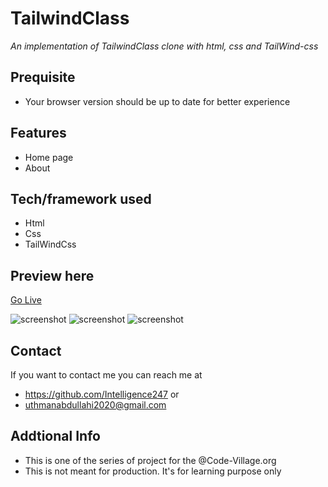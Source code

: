 <!-- https://incandescent-gumdrop-caf2dc.netlify.app -->

#  TailwindClass
*An implementation of TailwindClass clone with html, css and TailWind-css*
## Prequisite
- Your browser version should be up to date for better experience
## Features
- Home page
- About
## Tech/framework used
- Html
- Css
- TailWindCss
## Preview here
[Go Live](https://incandescent-gumdrop-caf2dc.netlify.app)

![screenshot](./media/sketch1.png)
![screenshot](./media/sketch2.png)
![screenshot](./media/sketch3.png)

## Contact
If you want to contact me you can reach me at
- https://github.com/Intelligence247 or
- uthmanabdullahi2020@gmail.com
## Addtional Info
- This is one of the series of project for the @Code-Village.org
- This is not meant for production. It's for learning purpose only
